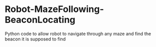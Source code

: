# Robot-MazeFollowing-BeaconLocating
Python code to allow robot to navigate through any maze and find the beacon it is supposed to find
